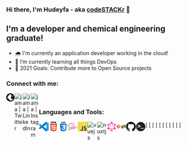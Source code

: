 ### Hi there, I'm Hudeyfa - aka [codeSTACKr][website] 👋

## I'm a developer and chemical engineering graduate!

- 🌧️ I'm currently an application developer working in the cloud!
- 🌱 I’m currently learning all things DevOps
- 🥅 2021 Goals: Contribute more to Open Source projects

### Connect with me:

[<img align="left" alt="hudeyfajama.com" width="22px" src="https://raw.githubusercontent.com/iconic/open-iconic/master/svg/globe.svg" />][website]
[<img align="left" alt="jama | Twitter" width="22px" src="https://cdn.jsdelivr.net/npm/simple-icons@v3/icons/twitter.svg" />][twitter]
[<img align="left" alt="jama | LinkedIn" width="22px" src="https://cdn.jsdelivr.net/npm/simple-icons@v3/icons/linkedin.svg" />][linkedin]
[<img align="left" alt="jama | Instagram" width="22px" src="https://cdn.jsdelivr.net/npm/simple-icons@v3/icons/instagram.svg" />][instagram]

<br />

### Languages and Tools:

[<img align="left" alt="visual studio code" width="26px" src="https://raw.githubusercontent.com/github/explore/80688e429a7d4ef2fca1e82350fe8e3517d3494d/topics/visual-studio-code/visual-studio-code.png" /> 
[<img align="left" alt="html5" width="26px" src="https://raw.githubusercontent.com/github/explore/80688e429a7d4ef2fca1e82350fe8e3517d3494d/topics/html/html.png" /> 
[<img align="left" alt="css3" width="26px" src="https://raw.githubusercontent.com/github/explore/80688e429a7d4ef2fca1e82350fe8e3517d3494d/topics/css/css.png" /> 
[<img align="left" alt="sass" width="26px" src="https://raw.githubusercontent.com/github/explore/80688e429a7d4ef2fca1e82350fe8e3517d3494d/topics/sass/sass.png" /> 
[<img align="left" alt="javascript" width="26px" src="https://raw.githubusercontent.com/github/explore/80688e429a7d4ef2fca1e82350fe8e3517d3494d/topics/javascript/javascript.png" /> 
[<img align="left" alt="vuejs" width="26px" src="https://www.google.com/url?sa=i&url=https%3a%2f%2fcommons.wikimedia.org%2fwiki%2ffile%3avue.js_logo_2.svg&psig=aovvaw1mefcavia0aoh1lxoeczsw&ust=1635807237966000&source=images&cd=vfe&ved=0casqjrxqfwotcnihz_ze9fmcfqaaaaadaaaaabao" />
[<img align="left" alt="nuxtjs" width="26px" src="https://upload.wikimedia.org/wikipedia/commons/thumb/a/ae/nuxt_logo.svg/1920px-nuxt_logo.svg.png" /> 
[<img align="left" alt="graphql" width="26px" src="https://raw.githubusercontent.com/github/explore/80688e429a7d4ef2fca1e82350fe8e3517d3494d/topics/graphql/graphql.png" /> 
[<img align="left" alt="git" width="26px" src="https://raw.githubusercontent.com/github/explore/80688e429a7d4ef2fca1e82350fe8e3517d3494d/topics/git/git.png" /> 
[<img align="left" alt="github" width="26px" src="https://raw.githubusercontent.com/github/explore/78df643247d429f6cc873026c0622819ad797942/topics/github/github.png" /> 
[<img align="left" alt="terminal" width="26px" src="https://raw.githubusercontent.com/github/explore/80688e429a7d4ef2fca1e82350fe8e3517d3494d/topics/terminal/terminal.png" /> 
<br /> <br />

[website]: www.hudeyfajama.com
[instagram]: www.instagram.com/hudeyfajama
[twitter]: https://twitter.com/hudeyfajama
[linkedin]: https://www.linkedin.com/in/hudeyfa-jama-aa2636130/
